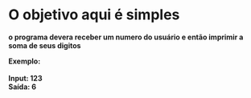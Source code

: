 # O objetivo aqui é simples

<p><strong> o programa devera receber um numero do usuário e então imprimir a soma de seus digitos
<p>Exemplo:<br><br>
  Input: 123<br>
  Saída: 6</p>
